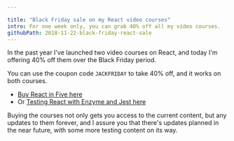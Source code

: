 ```yaml
---

title: "Black Friday sale on my React video courses"
intro: For one week only, you can grab 40% off all my video courses.
githubPath: 2018-11-22-black-friday-react-sale
---
```


In the past year I've launched two video courses on React, and today I'm offering 40% off them over the Black Friday period.

You can use the coupon code `JACKFRIDAY` to take 40% off, and it works on both courses.

- [Buy React in Five here](/react-in-five)
- Or [Testing React with Enzyme and Jest here](/testing-react-enzyme-jest)

Buying the courses not only gets you access to the current content, but any updates to them forever, and I assure you that there's updates planned in the near future, with some more testing content on its way.
